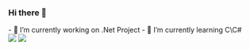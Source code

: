 ### Hi there 👋
 <div>
  - 🔭 I’m currently working on .Net Project
  - 🌱 I’m currently learning C\C#
 </div>
 <div>
 <img src= "https://github-readme-stats.vercel.app/api?username=rzr1r&show_icons=true&line_height=40&theme=tokyonight">
 <img src= "https://github-readme-stats-anuraghazra1.vercel.app/api/top-langs/?username=rzr1r&layout=compact&theme=tokyonight">
 <div>

